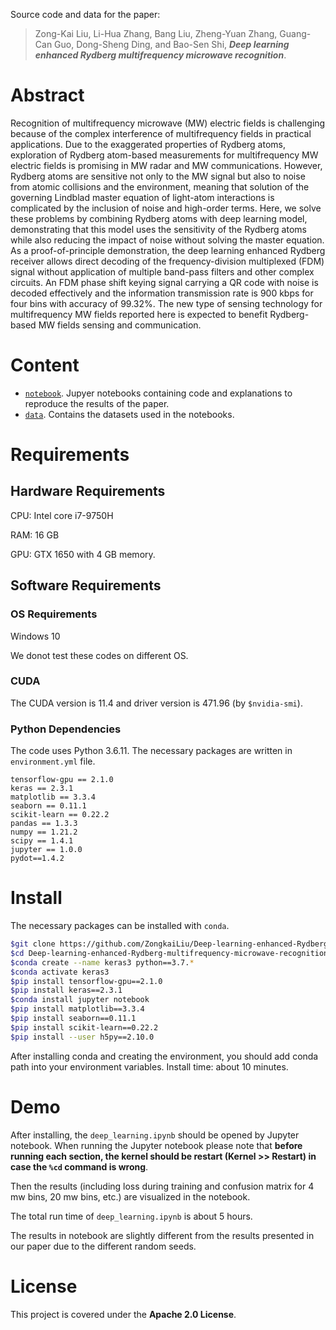 Source code and data for the paper:

> Zong-Kai Liu, Li-Hua Zhang, Bang Liu, Zheng-Yuan Zhang, Guang-Can Guo, Dong-Sheng Ding, and Bao-Sen Shi, ***Deep learning enhanced Rydberg multifrequency microwave recognition***.


# Abstract
Recognition of multifrequency microwave (MW) electric fields is challenging because of the complex interference of multifrequency fields in practical applications. Due to the exaggerated properties of Rydberg atoms, exploration of Rydberg atom-based measurements for multifrequency MW electric fields is promising in MW radar and MW communications. However, Rydberg atoms are sensitive not only to the MW signal but also to noise from atomic collisions and the environment, meaning that solution of the governing Lindblad master equation of light-atom interactions is complicated by the inclusion of noise and high-order terms. Here, we solve these problems by combining Rydberg atoms with deep learning model, demonstrating that this model uses the sensitivity of the Rydberg atoms while also reducing the impact of noise without solving the master equation. As a proof-of-principle demonstration, the deep learning enhanced Rydberg receiver allows direct decoding of the frequency-division multiplexed (FDM) signal without application of multiple band-pass filters and other complex circuits. An FDM phase shift keying signal carrying a QR code with noise is decoded effectively and the information transmission rate is 900 kbps for four bins with accuracy of 99.32$\%$. The new type of sensing technology for multifrequency MW fields reported here is expected to benefit Rydberg-based MW fields sensing and communication.

# Content

- [`notebook`](./notebook). Jupyer notebooks containing code and explanations to reproduce the results of the paper.
- [`data`](./data). Contains the datasets used in the notebooks.


# Requirements

## Hardware Requirements
CPU: Intel core i7-9750H

RAM: 16 GB

GPU: GTX 1650 with 4 GB memory.

## Software Requirements

### OS Requirements
Windows 10

We donot test these codes on different OS.

### CUDA

The CUDA version is 11.4 and driver version is 471.96 (by ```$nvidia-smi```).

### Python Dependencies
The code uses Python 3.6.11. The necessary packages are written in `environment.yml` file.
```
tensorflow-gpu == 2.1.0
keras == 2.3.1
matplotlib == 3.3.4
seaborn == 0.11.1
scikit-learn == 0.22.2
pandas == 1.3.3
numpy == 1.21.2
scipy == 1.4.1
jupyter == 1.0.0
pydot==1.4.2
```

# Install
The necessary packages can be installed with `conda`. 

```bash
$git clone https://github.com/ZongkaiLiu/Deep-learning-enhanced-Rydberg-multifrequency-microwave-recognition.git
$cd Deep-learning-enhanced-Rydberg-multifrequency-microwave-recognition
$conda create --name keras3 python==3.7.*
$conda activate keras3
$pip install tensorflow-gpu==2.1.0
$pip install keras==2.3.1
$conda install jupyter notebook
$pip install matplotlib==3.3.4
$pip install seaborn==0.11.1
$pip install scikit-learn==0.22.2
$pip install --user h5py==2.10.0
```
After installing conda and creating the environment, you should add conda path into your environment variables.
Install time: about 10 minutes.

# Demo
After installing, the `deep_learning.ipynb` should be opened by Jupyter notebook.  When running the Jupyter notebook please note that **before running each section, the kernel should be restart (Kernel >> Restart) in case the `%cd` command is wrong**.

Then the results (including loss during training and confusion matrix for 4 mw bins, 20 mw bins, etc.) are visualized in the notebook.

The total run time of `deep_learning.ipynb` is about 5 hours.

The results in notebook are slightly different from the results presented in our paper due to the different random seeds.

# License
This project is covered under the **Apache 2.0 License**.
